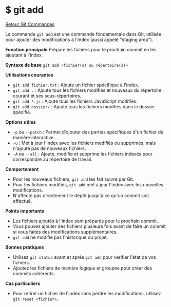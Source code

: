 # $ git add

[Retour Git Commandes](;/git_commandes.md)

La commande `git add` est une commande fondamentale dans Git, utilisée pour ajouter des modifications à l'index (aussi appelé "staging area").

**Fonction principale** 
Prépare les fichiers pour le prochain commit en les ajoutant à l'index.

**Syntaxe de base** 
`git add <fichier(s) ou répertoire(s)>`

**Utilisations courantes** 

- `git add fichier.txt` : Ajoute un fichier spécifique à l'index.
- `git add .` : Ajoute tous les fichiers modifiés et nouveaux du répertoire courant et ses sous-répertoires.
- `git add *.js` : Ajoute tous les fichiers JavaScript modifiés.
- `git add dossier/` : Ajoute tous les fichiers modifiés dans le dossier spécifié.

**Options utiles** 

- `-p` ou `--patch` : Permet d'ajouter des parties spécifiques d'un fichier de manière interactive.
- `-u` : Met à jour l'index avec les fichiers modifiés ou supprimés, mais n'ajoute pas de nouveaux fichiers.
- `-A` ou `--all` : Ajoute, modifie et supprime les fichiers indexés pour correspondre au répertoire de travail.

**Comportement** 

- Pour les nouveaux fichiers, `git add` les fait suivre par Git.
- Pour les fichiers modifiés, `git add` met à jour l'index avec les nouvelles modifications.
- N'affecte pas directement le dépôt jusqu'à ce qu'un commit soit effectué.

**Points importants** 

- Les fichiers ajoutés à l'index sont préparés pour le prochain commit.
- Vous pouvez ajouter des fichiers plusieurs fois avant de faire un commit si vous faites des modifications supplémentaires.
- `git add` ne modifie pas l'historique du projet.

**Bonnes pratiques** 

- Utilisez `git status` avant et après `git add` pour vérifier l'état de vos fichiers.
- Ajoutez les fichiers de manière logique et groupée pour créer des commits cohérents.

**Cas particuliers** 

- Pour retirer un fichier de l'index sans perdre les modifications, utilisez `git reset <fichier>`.